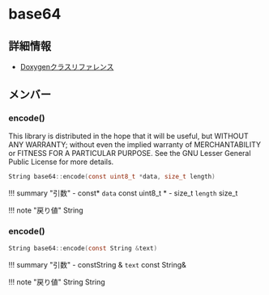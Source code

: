 # base64



## 詳細情報

- [Doxygenクラスリファレンス](https://lang-ship.com/reference/ESP32/latest/classbase64.html)

## メンバー

### encode()


This library is distributed in the hope that it will be useful, but WITHOUT ANY WARRANTY; without even the implied warranty of MERCHANTABILITY or FITNESS FOR A PARTICULAR PURPOSE. See the GNU Lesser General Public License for more details.
```c
String base64::encode(const uint8_t *data, size_t length)
```

!!! summary "引数"
	- const* `data` const uint8_t * 
	- size_t `length` size_t 

!!! note "戻り値"
	String



### encode()



```c
String base64::encode(const String &text)
```

!!! summary "引数"
	- constString & `text` const String& 

!!! note "戻り値"
	String String 



